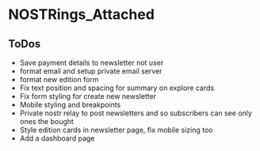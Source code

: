 # NOSTRings_Attached

## ToDos
- Save payment details to newsletter not user
- format email and setup private email server
- format new edition form
- Fix text position and spacing for summary on explore cards
- Fix form styling for create new newsletter
- Mobile styling and breakpoints
- Private nostr relay to post newsletters and so subscribers can see only ones the bought
- Style edition cards in newsletter page, fix mobile sizing too
- Add a dashboard page